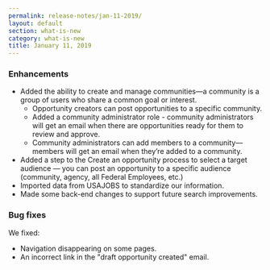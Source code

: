 ```yaml
---
permalink: release-notes/jan-11-2019/
layout: default
section: what-is-new
category: what-is-new
title: January 11, 2019
---
```


### Enhancements

- Added the ability to create and manage communities—a community is a group of users who share a common goal or interest.
  - Opportunity creators can post opportunities to a specific community.
  - Added a community administrator role - community administrators will get an email when there are opportunities ready for them to review and approve.
  - Community administrators can add members to a community—members will get an email when they’re added to a community.
- Added a step to the Create an opportunity process to select a target audience — you can post an opportunity to a specific audience (community, agency, all Federal Employees, etc.)
- Imported data from USAJOBS to standardize our information.
- Made some back-end changes to support future search improvements.

### Bug fixes

We fixed:

- Navigation disappearing on some pages.
- An incorrect link in the "draft opportunity created" email.
